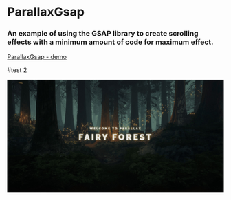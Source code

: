 ﻿# **ParallaxGsap**

### An example of using the **GSAP** library to create scrolling effects with a minimum amount of code for maximum effect.

[ParallaxGsap - demo](https://krokholevviktor.github.io/ParallaxGsap/)

#test 2

![Текст описания](docs/img/parallaxPreview.jpg)
